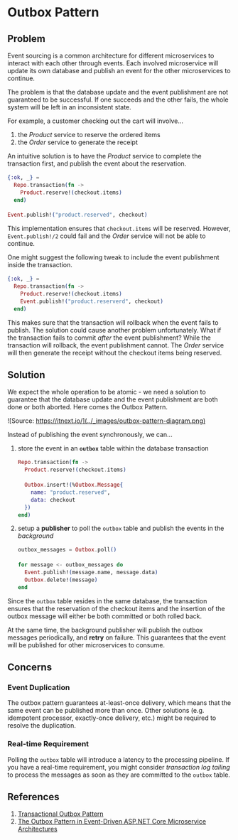 # Outbox Pattern

## Problem

Event sourcing is a common architecture for different microservices to interact with each other through events. Each
involved microservice will update its own database and publish an event for the other microservices to continue.

The problem is that the database update and the event publishment are not guaranteed to be successful. If one succeeds
and the other fails, the whole system will be left in an inconsistent state.

For example, a customer checking out the cart will involve...

1. the _Product_ service to reserve the ordered items
2. the _Order_ service to generate the receipt

An intuitive solution is to have the _Product_ service to complete the transaction first, and publish the event about
the reservation.

```elixir
{:ok, _} =
  Repo.transaction(fn ->
    Product.reserve!(checkout.items)
  end)

Event.publish!("product.reserved", checkout)
```

This implementation ensures that `checkout.items` will be reserved. However, `Event.publish!/2` could fail and the _Order_
service will not be able to continue.

One might suggest the following tweak to include the event publishment inside the transaction.

```elixir
{:ok, _} =
  Repo.transaction(fn ->
    Product.reserve!(checkout.items)
    Event.publish!("product.reserverd", checkout)
  end)
```

This makes sure that the transaction will rollback when the event fails to publish. The solution could cause another
problem unfortunately. What if the transaction fails to commit _after_ the event publishment? While the transaction will
rollback, the event publishment cannot. The _Order_ service will then generate the receipt without the checkout items
being reserved.

## Solution

We expect the whole operation to be atomic - we need a solution to guarantee that the database update and the event
publishment are both done or both aborted. Here comes the Outbox Pattern.

![Source: https://itnext.io/](../_images/outbox-pattern-diagram.png)

Instead of publishing the event synchronously, we can...

1. store the event in an **`outbox`** table within the database transaction

   ```elixir
   Repo.transaction(fn ->
     Product.reserve!(checkout.items)

     Outbox.insert!(%Outbox.Message{
       name: "product.reserved",
       data: checkout
     })
   end)
   ```

2. setup a **publisher** to poll the `outbox` table and publish the events in the _background_

   ```elixir
   outbox_messages = Outbox.poll()

   for message <- outbox_messages do
     Event.publish!(message.name, message.data)
     Outbox.delete!(message)
   end
   ```

Since the `outbox` table resides in the same database, the transaction ensures that the reservation of the checkout
items and the insertion of the outbox message will either be both committed or both rolled back.

At the same time, the background publisher will publish the outbox messages periodically, and **retry** on failure. This
guarantees that the event will be published for other microservices to consume.

## Concerns

### Event Duplication

The outbox pattern guarantees at-least-once delivery, which means that the same event can be published more than once.
Other solutions (e.g. idempotent processor, exactly-once delivery, etc.) might be required to resolve the duplication.

### Real-time Requirement

Polling the `outbox` table will introduce a latency to the processing pipeline. If you have a real-time requirement, you
might consider _transaction log tailing_ to process the messages as soon as they are committed to the `outbox` table.

## References

1. [Transactional Outbox Pattern](https://ioannisioannou.me/transactional-outbox-pattern/)
2. [The Outbox Pattern in Event-Driven ASP.NET Core Microservice Architectures](https://itnext.io/the-outbox-pattern-in-event-driven-asp-net-core-microservice-architectures-10b8d9923885)
